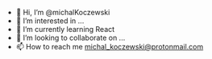 - 👋 Hi, I’m @michalKoczewski
- 👀 I’m interested in ...
- 🌱 I’m currently learning React 
- 💞️ I’m looking to collaborate on ...
- 📫 How to reach me michal_koczewski@protonmail.com

<!---
michalKoczewski/michalKoczewski is a ✨ special ✨ repository because its `README.md` (this file) appears on your GitHub profile.
You can click the Preview link to take a look at your changes.
--->
